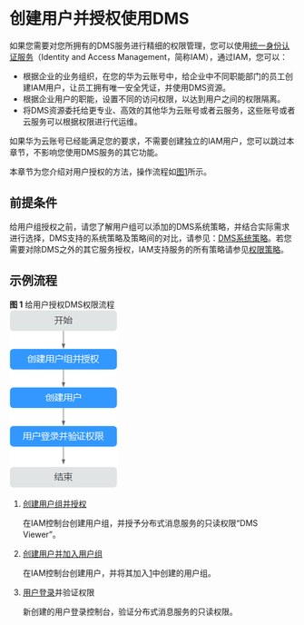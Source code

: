 # 创建用户并授权使用DMS<a name="ZH-CN_TOPIC_0171717052"></a>

如果您需要对您所拥有的DMS服务进行精细的权限管理，您可以使用[统一身份认证服务](https://support.huaweicloud.com/usermanual-iam/iam_01_0001.html)（Identity and Access Management，简称IAM），通过IAM，您可以：

-   根据企业的业务组织，在您的华为云账号中，给企业中不同职能部门的员工创建IAM用户，让员工拥有唯一安全凭证，并使用DMS资源。
-   根据企业用户的职能，设置不同的访问权限，以达到用户之间的权限隔离。
-   将DMS资源委托给更专业、高效的其他华为云账号或者云服务，这些账号或者云服务可以根据权限进行代运维。

如果华为云账号已经能满足您的要求，不需要创建独立的IAM用户，您可以跳过本章节，不影响您使用DMS服务的其它功能。

本章节为您介绍对用户授权的方法，操作流程如[图1](#zh-cn_topic_0170877287_fig15451536531)所示。

## 前提条件<a name="zh-cn_topic_0170877287_section17723185741610"></a>

给用户组授权之前，请您了解用户组可以添加的DMS系统策略，并结合实际需求进行选择，DMS支持的系统策略及策略间的对比，请参见：[DMS系统策略](https://support.huaweicloud.com/productdesc-kafka/ProductDescPrivilegeManagement.html)。若您需要对除DMS之外的其它服务授权，IAM支持服务的所有策略请参见[权限策略](https://support.huaweicloud.com/usermanual-permissions/zh-cn_topic_0063498930.html)。

## 示例流程<a name="zh-cn_topic_0170877287_section1189416161520"></a>

**图 1**  给用户授权DMS权限流程<a name="zh-cn_topic_0170877287_fig15451536531"></a>  
![](figures/给用户授权DMS权限流程.png "给用户授权DMS权限流程")

1.  <a name="zh-cn_topic_0170877287_li10176121316284"></a>[创建用户组并授权](https://support.huaweicloud.com/usermanual-iam/iam_03_0001.html)

    在IAM控制台创建用户组，并授予分布式消息服务的只读权限“DMS Viewer”。

2.  [创建用户并加入用户组](https://support.huaweicloud.com/usermanual-iam/iam_02_0001.html)

    在IAM控制台创建用户，并将其加入[1](#zh-cn_topic_0170877287_li10176121316284)中创建的用户组。

3.  [用户登录](https://support.huaweicloud.com/usermanual-iam/iam_01_0552.html)并验证权限

    新创建的用户登录控制台，验证分布式消息服务的只读权限。


